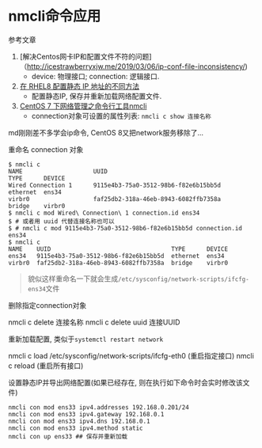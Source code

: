 # nmcli命令应用

参考文章

1. [解决Centos网卡IP和配置文件不符的问题]（http://icestrawberryxjw.me/2019/03/06/ip-conf-file-inconsistency/)
    - device: 物理接口; connection: 逻辑接口.
2. [在 RHEL8 配置静态 IP 地址的不同方法](https://juejin.im/post/5d8cde1151882509662c5b9b)
    - 配置静态IP, 保存并重新加载网络配置文件.
3. [CentOS 7 下网络管理之命令行工具nmcli](https://www.jianshu.com/p/5d5560e9e26a)
    - connection对象可设置的属性列表: `nmcli c show 连接名称`

md刚刚差不多学会ip命令, CentOS 8又把network服务移除了...

重命名 connection 对象

```log
$ nmcli c
NAME                    UUID                                                TYPE      DEVICE
Wired Connection 1      9115e4b3-75a0-3512-98b6-f82e6b15bb5d                ethernet  ens34
virbr0                  faf25db2-318a-46eb-8943-6082ffb7358a                bridge    virbr0
$ nmcli c mod Wired\ Connection\ 1 connection.id ens34
$ # 或者用 uuid 代替连接名称也可以
$ # nmcli c mod 9115e4b3-75a0-3512-98b6-f82e6b15bb5d connection.id ens34
$ nmcli c
NAME    UUID                                  TYPE      DEVICE
ens34   9115e4b3-75a0-3512-98b6-f82e6b15bb5d  ethernet  ens34
virbr0  faf25db2-318a-46eb-8943-6082ffb7358a  bridge    virbr0
```

> 貌似这样重命名一下就会生成`/etc/sysconfig/network-scripts/ifcfg-ens34`文件

删除指定connection对象

nmcli c delete 连接名称
nmcli c delete uuid 连接UUID

重新加载配置, 类似于`systemctl restart network`

nmcli c load /etc/sysconfig/network-scripts/ifcfg-eth0 (重启指定接口)
nmcli c reload (重启所有接口)

设置静态IP并导出网络配置(如果已经存在, 则在执行如下命令时会实时修改该文件)

```
nmcli con mod ens33 ipv4.addresses 192.168.0.201/24
nmcli con mod ens33 ipv4.gateway 192.168.0.1
nmcli con mod ens33 ipv4.dns 192.168.0.1
nmcli con mod ens33 ipv4.method static
nmcli con up ens33 ## 保存并重新加载
```
